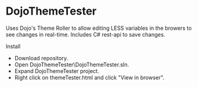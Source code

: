 <h1>DojoThemeTester</h1>

<p>
Uses Dojo's Theme Roller to allow editing LESS variables in the browers to see changes in real-time.  
Includes C# rest-api to save changes.
</p>

<p>Install</p>
<ul><li>Download repository.</li>
<li>Open DojoThemeTester\DojoThemeTester.sln.</li>
<li>Expand DojoThemeTester project.</li>
<li>Right click on themeTester.html and click "View in browser".</li></ul>

